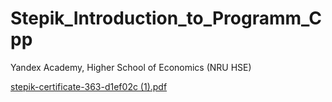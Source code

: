 # Stepik_Introduction_to_Programm_Cpp
Yandex Academy, Higher School of Economics (NRU HSE)


[stepik-certificate-363-d1ef02c (1).pdf](https://github.com/PetrZaicev/Stepik_Introduction_to_Programm_Cpp/files/8693240/stepik-certificate-363-d1ef02c.1.pdf)
